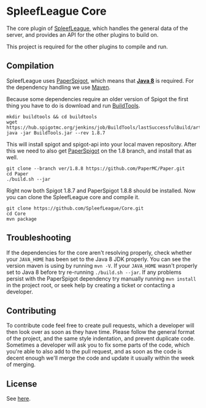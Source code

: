 # SpleefLeague Core

The core plugin of [SpleefLeague](https://swc.cubecraft.net/), which handles the general data of the server, and provides an API for the other plugins to build on.

This project is required for the other plugins to compile and run.

## Compilation

SpleefLeague uses  [PaperSpigot](https://github.com/PaperMC/Paper), which means that **[Java 8](http://www.oracle.com/technetwork/java/javase/downloads/jdk8-downloads-2133151.html)** is required. For the dependency handling we use [Maven](https://maven.apache.org/download.cgi).

Because some dependencies require an older version of Spigot the first thing you have to do is download and run [BuildTools](https://hub.spigotmc.org/jenkins/job/BuildTools/).

```shell
mkdir buildtools && cd buildtools
wget https://hub.spigotmc.org/jenkins/job/BuildTools/lastSuccessfulBuild/artifact/target/BuildTools.jar
java -jar BuildTools.jar --rev 1.8.7
```

This will install spigot and spigot-api into your local maven repository. After this we need to also get [PaperSpigot](https://github.com/PaperMC/Paper) on the 1.8 branch, and install that as well.

```shell
git clone --branch ver/1.8.8 https://github.com/PaperMC/Paper.git
cd Paper
./build.sh --jar
```

Right now both Spigot 1.8.7 and PaperSpigot 1.8.8 should be installed. Now you can clone the SpleefLeague core and compile it.

```shell
git clone https://github.com/SpleefLeague/Core.git
cd Core
mvn package
```

## Troubleshooting

If the dependencies for the core aren't resolving properly, check whether your `JAVA_HOME` has been set to the Java 8 JDK properly. You can see the version maven is using by running `mvn -V`. If your `JAVA_HOME` wasn't properly set to Java 8 before try re-running `./build.sh --jar`. If any problems persist with the PaperSpigot dependency try manually running `mvn install` in the project root, or seek help by creating a ticket or contacting a developer.

## Contributing

To contribute code feel free to create pull requests, which a developer will then look over as soon as they have time. Please follow the general format of the project, and the same style indentation, and prevent duplicate code. Sometimes a developer will ask you to fix some parts of the code, which you're able to also add to the pull request, and as soon as the code is decent enough we'll merge the code and update it usually within the week of merging.

## License

See [here](https://github.com/SpleefLeague/Core/blob/master/LICENSE).
